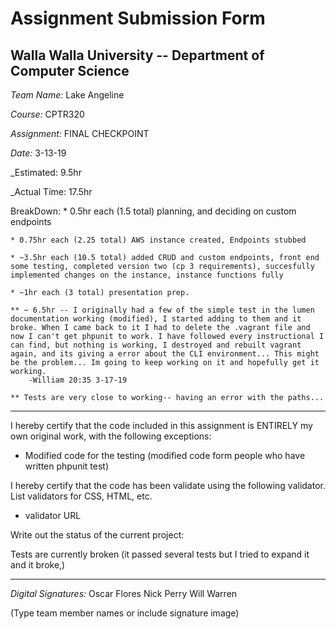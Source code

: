 # Assignment Submission Form

## Walla Walla University -- Department of Computer Science

_Team Name:_ Lake Angeline

_Course:_ CPTR320

_Assignment:_ FINAL CHECKPOINT

_Date:_ 3-13-19

_Estimated: 9.5hr

_Actual Time: 17.5hr

BreakDown: 
    * 0.5hr each (1.5 total) planning, and deciding on custom endpoints

    * 0.75hr each (2.25 total) AWS instance created, Endpoints stubbed

    * ~3.5hr each (10.5 total) added CRUD and custom endpoints, front end some testing, completed version two (cp 3 requirements), succesfully                           implemented changes on the instance, instance functions fully

    * ~1hr each (3 total) presentation prep. 

    ** ~ 6.5hr -- I originally had a few of the simple test in the lumen documentation working (modified), I started adding to them and it broke. When I came back to it I had to delete the .vagrant file and now I can't get phpunit to work. I have followed every instructional I can find, but nothing is working, I destroyed and rebuilt vagrant again, and its giving a error about the CLI environment... This might be the problem... Im going to keep working on it and hopefully get it working.
        -William 20:35 3-17-19 

    ** Tests are very close to working-- having an error with the paths... 
---

I hereby certify that the code included in this assignment is ENTIRELY my own original work, with the following exceptions:

* Modified code for the testing (modified code form people who have written phpunit test)

I hereby certify that the code has been validate using the following validator.
List validators for CSS, HTML, etc.

* validator URL

Write out the status of the current project:

Tests are currently broken (it passed several tests but I tried to expand it and it broke,)

---

_Digital Signatures:_ Oscar Flores
                      Nick Perry
                      Will Warren

(Type team member names or include signature image)